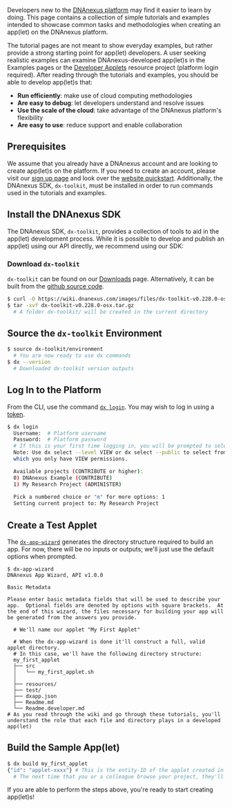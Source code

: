 Developers new to the [DNAnexus platform](https://platform.dnanexus.com/login) may find it easier to learn by doing. This page contains a collection of simple tutorials and examples intended to showcase common tasks and methodologies when creating an app(let) on the DNAnexus platform.

The tutorial pages are not meant to show everyday examples, but rather provide a strong starting point for app(let) developers. A user seeking realistic examples can examine DNAnexus-developed app(let)s in the Examples pages or the [Developer Applets](https://platform.dnanexus.com/projects/B406G0x2fz2B3GVk65200003/data/) resource project (platform login required). After reading through the tutorials and examples, you should be able to develop app(let)s that:

- **Run efficiently**: make use of cloud computing methodologies
- **Are easy to debug**: let developers understand and resolve issues
- **Use the scale of the cloud**: take advantage of the DNAnexus platform's flexibility
- **Are easy to use**: reduce support and enable collaboration

## Prerequisites

We assume that you already have a DNAnexus account and are looking to create app(let)s on the platform. If you need to create an account, please visit our [sign up page](https://platform.dnanexus.com/register) and look over the [website quickstart](https://wiki.dnanexus.com/UI/Quickstart). Additionally, the DNAnexus SDK, `dx-toolkit`, must be installed in order to run commands used in the tutorials and examples.

## Install the DNAnexus SDK

The DNAnexus SDK, `dx-toolkit`, provides a collection of tools to aid in the app(let) development process. While it is possible to develop and publish an app(let) using our API directly, we recommend using our SDK:

### Download `dx-toolkit`

`dx-toolkit` can be found on our [Downloads](https://wiki.dnanexus.com/Downloads#DNAnexus-Platform-SDK) page. Alternatively, it can be built from the [github source code](https://github.com/dnanexus/dx-toolkit).

```bash
$ curl -O https://wiki.dnanexus.com/images/files/dx-toolkit-v0.228.0-osx.tar.gz
$ tar -xvf dx-toolkit-v0.228.0-osx.tar.gz
  # A folder dx-toolkit/ will be created in the current directory
```

## Source the `dx-toolkit` Environment

```bash
$ source dx-toolkit/environment
  # You are now ready to use dx commands
$ dx --version
  # Downloaded dx-toolkit version outputs
```

## Log In to the Platform

From the CLI, use the command [`dx login`](https://wiki.dnanexus.com/Command-Line-Client/Index-of-dx-Commands#login). You may wish to log in using a [token](https://wiki.dnanexus.com/Command-Line-Client/Login-and-Logout#Authentication-Tokens).

```bash
$ dx login
  Username:  # Platform username
  Password:  # Platform password
  # If this is your first time logging in, you will be prompted to select a project
  Note: Use dx select --level VIEW or dx select --public to select from projects for
  which you only have VIEW permissions.

  Available projects (CONTRIBUTE or higher):
  0) DNAnexus Example (CONTRIBUTE)
  1) My Research Project (ADMINISTER)
  
  Pick a numbered choice or "m" for more options: 1
  Setting current project to: My Research Project
```

## Create a Test Applet

The [`dx-app-wizard`](https://wiki.dnanexus.com/Helpstrings-of-SDK-Command-Line-Utilities#dx-app-wizard) generates the directory structure required to build an app. For now, there will be no inputs or outputs; we'll just use the default options when prompted.

```
$ dx-app-wizard
DNAnexus App Wizard, API v1.0.0

Basic Metadata

Please enter basic metadata fields that will be used to describe your app.  Optional fields are denoted by options with square brackets.  At the end of this wizard, the files necessary for building your app will be generated from the answers you provide.

  # We'll name our applet "My First Applet"

  # When the dx-app-wizard is done it'll construct a full, valid applet directory.
  # In this case, we'll have the following directory structure:
  my_first_applet
  ├── src
  │   └── my_first_applet.sh
  │
  ├── resources/
  ├── test/
  ├── dxapp.json
  ├── Readme.md
  └── Readme.developer.md
# As you read through the wiki and go through these tutorials, you'll understand the role that each file and directory plays in a developed app(let)
```

## Build the Sample App(let)

```bash
$ dx build my_first_applet
{"id": "applet-xxxx"} # This is the entity-ID of the applet created in the project
  # The next time that you or a colleague browse your project, they'll see this applet.
```

If you are able to perform the steps above, you're ready to start creating app(let)s!